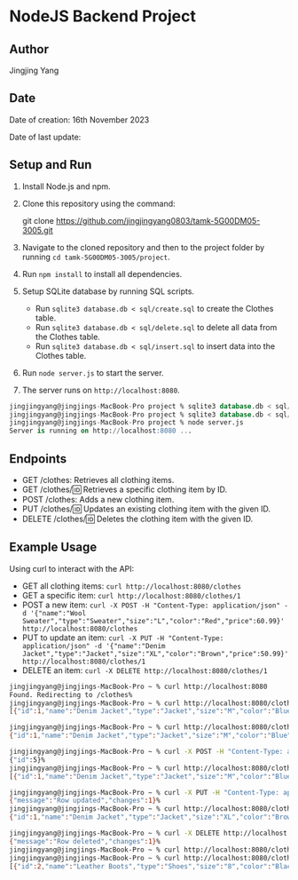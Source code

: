 # NodeJS Backend Project

## Author

Jingjing Yang

## Date

Date of creation: 16th November 2023

Date of last update:

## Setup and Run

1. Install Node.js and npm.
2. Clone this repository using the command:

   git clone https://github.com/jingjingyang0803/tamk-5G00DM05-3005.git

3. Navigate to the cloned repository and then to the project folder by running `cd tamk-5G00DM05-3005/project`.
4. Run `npm install` to install all dependencies.
5. Setup SQLite database by running SQL scripts.
   - Run `sqlite3 database.db < sql/create.sql` to create the Clothes table.
   - Run `sqlite3 database.db < sql/delete.sql` to delete all data from the Clothes table.
   - Run `sqlite3 database.db < sql/insert.sql` to insert data into the Clothes table.
6. Run `node server.js` to start the server.
7. The server runs on `http://localhost:8080`.

```sql
jingjingyang@jingjings-MacBook-Pro project % sqlite3 database.db < sql/create.sql
jingjingyang@jingjings-MacBook-Pro project % sqlite3 database.db < sql/insert.sql
jingjingyang@jingjings-MacBook-Pro project % node server.js
Server is running on http://localhost:8080 ...
```

## Endpoints

- GET /clothes: Retrieves all clothing items.
- GET /clothes/:id: Retrieves a specific clothing item by ID.
- POST /clothes: Adds a new clothing item.
- PUT /clothes/:id: Updates an existing clothing item with the given ID.
- DELETE /clothes/:id: Deletes the clothing item with the given ID.

## Example Usage

Using curl to interact with the API:

- GET all clothing items: `curl http://localhost:8080/clothes`
- GET a specific item: `curl http://localhost:8080/clothes/1`
- POST a new item: `curl -X POST -H "Content-Type: application/json" -d '{"name":"Wool Sweater","type":"Sweater","size":"L","color":"Red","price":60.99}' http://localhost:8080/clothes`
- PUT to update an item: `curl -X PUT -H "Content-Type: application/json" -d '{"name":"Denim Jacket","type":"Jacket","size":"XL","color":"Brown","price":50.99}' http://localhost:8080/clothes/1`
- DELETE an item: `curl -X DELETE http://localhost:8080/clothes/1`

```bash
jingjingyang@jingjings-MacBook-Pro ~ % curl http://localhost:8080
Found. Redirecting to /clothes%
jingjingyang@jingjings-MacBook-Pro ~ % curl http://localhost:8080/clothes
[{"id":1,"name":"Denim Jacket","type":"Jacket","size":"M","color":"Blue","price":59.99},{"id":2,"name":"Leather Boots","type":"Shoes","size":"8","color":"Black","price":89.99},{"id":3,"name":"Floral Dress","type":"Dress","size":"S","color":"Multicolor","price":45.99},{"id":4,"name":"Cotton T-Shirt","type":"Shirt","size":"L","color":"White","price":15.99}]%

jingjingyang@jingjings-MacBook-Pro ~ % curl http://localhost:8080/clothes/1
{"id":1,"name":"Denim Jacket","type":"Jacket","size":"M","color":"Blue","price":59.99}%

jingjingyang@jingjings-MacBook-Pro ~ % curl -X POST -H "Content-Type: application/json" -d '{"name":"Wool Sweater","type":"Sweater","size":"L","color":"Red","price":60.99}' http://localhost:8080/clothes
{"id":5}%
jingjingyang@jingjings-MacBook-Pro ~ % curl http://localhost:8080/clothes
[{"id":1,"name":"Denim Jacket","type":"Jacket","size":"M","color":"Blue","price":59.99},{"id":2,"name":"Leather Boots","type":"Shoes","size":"8","color":"Black","price":89.99},{"id":3,"name":"Floral Dress","type":"Dress","size":"S","color":"Multicolor","price":45.99},{"id":4,"name":"Cotton T-Shirt","type":"Shirt","size":"L","color":"White","price":15.99},{"id":5,"name":"Wool Sweater","type":"Sweater","size":"L","color":"Red","price":60.99}]%

jingjingyang@jingjings-MacBook-Pro ~ % curl -X PUT -H "Content-Type: application/json" -d '{"name":"Denim Jacket","type":"Jacket","size":"XL","color":"Brown","price":50.99}' http://localhost:8080/clothes/1
{"message":"Row updated","changes":1}%
jingjingyang@jingjings-MacBook-Pro ~ % curl http://localhost:8080/clothes/1
{"id":1,"name":"Denim Jacket","type":"Jacket","size":"XL","color":"Brown","price":50.99}%

jingjingyang@jingjings-MacBook-Pro ~ % curl -X DELETE http://localhost:8080/clothes/1
{"message":"Row deleted","changes":1}%
jingjingyang@jingjings-MacBook-Pro ~ % curl http://localhost:8080/clothes/1
jingjingyang@jingjings-MacBook-Pro ~ % curl http://localhost:8080/clothes
[{"id":2,"name":"Leather Boots","type":"Shoes","size":"8","color":"Black","price":89.99},{"id":3,"name":"Floral Dress","type":"Dress","size":"S","color":"Multicolor","price":45.99},{"id":4,"name":"Cotton T-Shirt","type":"Shirt","size":"L","color":"White","price":15.99},{"id":5,"name":"Wool Sweater","type":"Sweater","size":"L","color":"Red","price":60.99}]%
```
